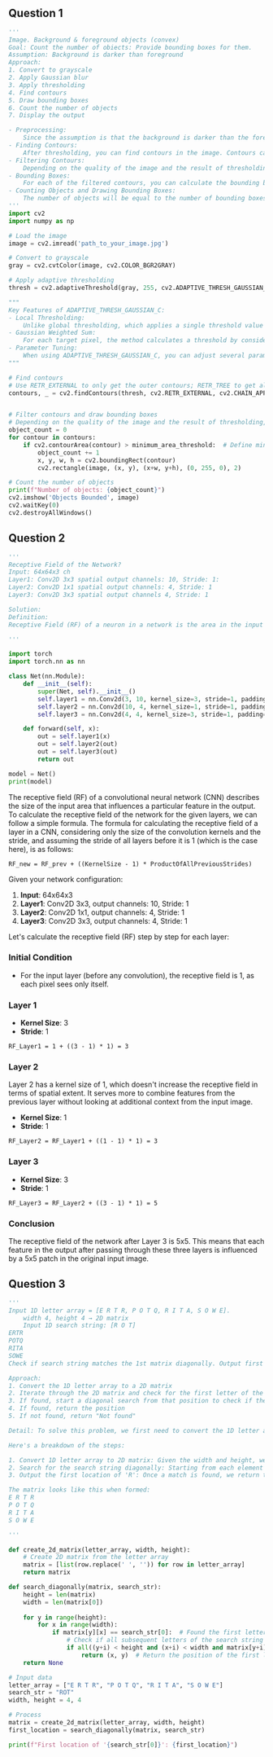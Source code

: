 ## Question 1
```python
'''
Image. Background & foreground objects (convex)
Goal: Count the number of obiects: Provide bounding boxes for them.
Assumption: Background is darker than foreground
Approach:
1. Convert to grayscale
2. Apply Gaussian blur
3. Apply thresholding
4. Find contours
5. Draw bounding boxes
6. Count the number of objects
7. Display the output

- Preprocessing: 
    Since the assumption is that the background is darker than the foreground, you might first want to apply a thresholding operation to separate the foreground from the background. Adaptive thresholding could be beneficial if the lighting across the image isn't uniform.
- Finding Contours: 
    After thresholding, you can find contours in the image. Contours can be thought of as the boundaries of the foreground objects. OpenCV provides a function findContours to do this.
- Filtering Contours: 
    Depending on the quality of the image and the result of thresholding, you might get several contours, not all of which correspond to actual objects of interest. You can filter out the smaller contours based on area or other criteria like contour perimeter, aspect ratio, etc.
- Bounding Boxes: 
    For each of the filtered contours, you can calculate the bounding box. OpenCV has a function boundingRect that calculates the minimal upright bounding rectangle for a set of points (the contour in this case).
- Counting Objects and Drawing Bounding Boxes: 
    The number of objects will be equal to the number of bounding boxes (filtered contours), and you can draw these bounding boxes on the original image to visually identify the objects.
'''
import cv2
import numpy as np

# Load the image
image = cv2.imread('path_to_your_image.jpg')

# Convert to grayscale
gray = cv2.cvtColor(image, cv2.COLOR_BGR2GRAY)

# Apply adaptive thresholding
thresh = cv2.adaptiveThreshold(gray, 255, cv2.ADAPTIVE_THRESH_GAUSSIAN_C, cv2.THRESH_BINARY_INV, 11, 2) # Use ADAPTIVE_THRESH_MEAN_C or ADAPTIVE_THRESH_GAUSSIAN_C to apply adaptive thresholding. 

"""
Key Features of ADAPTIVE_THRESH_GAUSSIAN_C:
- Local Thresholding: 
    Unlike global thresholding, which applies a single threshold value across the entire image, ADAPTIVE_THRESH_GAUSSIAN_C adjusts thresholds locally for each region of the image. This results in better handling of images with uneven lighting conditions.
- Gaussian Weighted Sum: 
    For each target pixel, the method calculates a threshold by considering the weighted sum of nearby pixel values. The weights are determined by a Gaussian window, which gives more importance to pixels closer to the center of the window. This weighting approach helps in smoothing the image and reducing noise, leading to more accurate segmentation of foreground from the background.
- Parameter Tuning: 
    When using ADAPTIVE_THRESH_GAUSSIAN_C, you can adjust several parameters, including the size of the neighborhood (the window size) and a constant C subtracted from the computed weighted mean. These parameters allow fine-tuning of the thresholding operation to better adapt to specific image characteristics.
"""

# Find contours
# Use RETR_EXTERNAL to only get the outer contours; RETR_TREE to get all contours; and CHAIN_APPROX_SIMPLE to compress horizontal, vertical, and diagonal segments and leave only their end points.
contours, _ = cv2.findContours(thresh, cv2.RETR_EXTERNAL, cv2.CHAIN_APPROX_SIMPLE) 


# Filter contours and draw bounding boxes
# Depending on the quality of the image and the result of thresholding, you might get several contours, not all of which correspond to actual objects of interest. You can filter out the smaller contours based on area or other criteria like contour perimeter, aspect ratio, etc.
object_count = 0
for contour in contours:
    if cv2.contourArea(contour) > minimum_area_threshold:  # Define minimum_area_threshold based on your needs.
        object_count += 1
        x, y, w, h = cv2.boundingRect(contour)
        cv2.rectangle(image, (x, y), (x+w, y+h), (0, 255, 0), 2)

# Count the number of objects
print(f"Number of objects: {object_count}")
cv2.imshow('Objects Bounded', image)
cv2.waitKey(0)
cv2.destroyAllWindows()

```


## Question 2
```python
'''
Receptive Field of the Network?
Input: 64x64x3 ch
Layer1: Conv2D 3x3 spatial output channels: 10, Stride: 1:
Layer2: Conv2D 1x1 spatial output channels: 4, Stride: 1
Layer3: Conv2D 3x3 spatial output channels 4, Stride: 1

Solution:
Definition:
Receptive Field (RF) of a neuron in a network is the area in the input image that affects the output of that neuron. It is the area in the input image that the neuron is looking at.

'''

import torch
import torch.nn as nn

class Net(nn.Module):
    def __init__(self):
        super(Net, self).__init__()
        self.layer1 = nn.Conv2d(3, 10, kernel_size=3, stride=1, padding=0)
        self.layer2 = nn.Conv2d(10, 4, kernel_size=1, stride=1, padding=0)
        self.layer3 = nn.Conv2d(4, 4, kernel_size=3, stride=1, padding=0)

    def forward(self, x):
        out = self.layer1(x)
        out = self.layer2(out)
        out = self.layer3(out)
        return out

model = Net()
print(model)

```

The receptive field (RF) of a convolutional neural network (CNN) describes the size of the input area that influences a particular feature in the output. To calculate the receptive field of the network for the given layers, we can follow a simple formula. The formula for calculating the receptive field of a layer in a CNN, considering only the size of the convolution kernels and the stride, and assuming the stride of all layers before it is 1 (which is the case here), is as follows:

`RF_new = RF_prev + ((KernelSize - 1) * ProductOfAllPreviousStrides)`

Given your network configuration:

1. **Input**: 64x64x3
2. **Layer1**: Conv2D 3x3, output channels: 10, Stride: 1
3. **Layer2**: Conv2D 1x1, output channels: 4, Stride: 1
4. **Layer3**: Conv2D 3x3, output channels: 4, Stride: 1

<!-- ### Definitions:
**Kernel**
- A kernel (also known as a filter) in a CNN is a small matrix used to apply operations like convolution across an input image or a feature map from the previous layer. Kernels systematically slide (or "convolve") across the input to produce feature maps, which highlight certain types of features (like edges, textures, or patterns) depending on the kernel's weights.
- The primary role of a kernel is to extract spatial hierarchy of features from the input by performing convolution operations. These features become increasingly abstract with each subsequent convolutional layer.
Each kernel in a CNN layer looks for a specific feature in the input data.

**Neuron**
- A neuron is a computational unit that receives input, processes it (often with a non-linear activation function), and produces output. In the context of CNNs, each element in a feature map can be considered as the output of a neuron. These neurons are arranged in layers, and the output of one layer becomes the input for the next.
- Neurons in CNNs are responsible for learning the weights and biases applied during the convolution operations (performed by kernels) and other transformations (like pooling, normalization, etc.).
- In fully connected layers (also known as dense layers), which often come after convolutional layers in a CNN architecture, each neuron receives input from all neurons in the previous layer, contributing to the network's ability to make decisions based on the entire input.

**Key Differences**
- A kernel is specifically a set of weights that convolve over the input to produce feature maps, focusing on spatial features extraction.
- A neuron refers to the broader concept of a computational unit in neural networks, including those in CNNs, which performs weighted input summations followed by a non-linear operation.
- In the context of CNNs, a neuron can be thought of as the output of a feature map element, while a kernel is the set of weights used to perform convolution operations. 

**Stride**
- The stride in a CNN refers to the number of pixels by which the kernel (or filter) moves across the input image or feature map during the convolution operation. A stride of 1 means the kernel moves one pixel at a time, while a stride of 2 means it moves two pixels at a time, and so on.

Key Aspects of Strides:
- Dimension Reduction: 
    A stride greater than one reduces the size of the output feature map compared to the input. This is because, with larger strides, the kernel jumps over more pixels at a time and covers the input image with fewer steps. For instance, a stride of 2 means the kernel moves 2 pixels at a time, both horizontally and vertically, effectively reducing the size of the output feature map by roughly a factor of 4 compared to a stride of 1.

- Computation Efficiency: 
    Increasing the stride reduces the computational load. By skipping over pixels, the network performs fewer convolutions, which can speed up the training and inference processes. This can be particularly beneficial when dealing with large images.

- Field of View: 
    A larger stride also impacts the kernel's field of view on the input. By moving in larger steps, each position of the kernel integrates information from a broader area of the input image, albeit at the cost of potentially missing finer details that a smaller stride might capture.

- Control Overfitting: 
    In some cases, using larger strides instead of pooling layers to reduce feature map sizes can help control overfitting by reducing the network's capacity (i.e., the number of trainable parameters).

- Strides in Pooling Layers:
    Strides are not exclusive to convolutional layers; they are also used in pooling layers (like max pooling or average pooling). In pooling layers, the stride determines how the pooling window moves across the input feature map. Similar to convolutional layers, a larger stride in a pooling layer results in a smaller output size.

- Setting Strides:
    When defining a convolutional or pooling layer in a neural network architecture, you specify the stride. For example, in many deep learning frameworks, you might see a parameter setting like stride=(2, 2), indicating that the kernel or pooling window moves 2 pixels across both dimensions of the input for each step.

-->

Let's calculate the receptive field (RF) step by step for each layer:

### Initial Condition

- For the input layer (before any convolution), the receptive field is 1, as each pixel sees only itself.

### Layer 1

- **Kernel Size**: 3
- **Stride**: 1

`RF_Layer1 = 1 + ((3 - 1) * 1) = 3`

### Layer 2

Layer 2 has a kernel size of 1, which doesn't increase the receptive field in terms of spatial extent. It serves more to combine features from the previous layer without looking at additional context from the input image.

- **Kernel Size**: 1
- **Stride**: 1

`RF_Layer2 = RF_Layer1 + ((1 - 1) * 1) = 3`

### Layer 3

- **Kernel Size**: 3
- **Stride**: 1

`RF_Layer3 = RF_Layer2 + ((3 - 1) * 1) = 5`

### Conclusion

The receptive field of the network after Layer 3 is 5x5. This means that each feature in the output after passing through these three layers is influenced by a 5x5 patch in the original input image.



## Question 3
```python
'''
Input 1D letter array = [E R T R, P O T Q, R I T A, S O W E]. 
    width 4, height 4 → 2D matrix
    Input 1D search string: [R O T]
ERTR
POTQ 
RITA
SOWE
Check if search string matches the 1st matrix diagonally. Output first location of letter 'R' → (2,0)

Approach:
1. Convert the 1D letter array to a 2D matrix
2. Iterate through the 2D matrix and check for the first letter of the search string
3. If found, start a diagonal search from that position to check if the search string matches
4. If found, return the position
5. If not found, return "Not found"

Detail: To solve this problem, we first need to convert the 1D letter array into a 2D matrix representation, given the width and height. After that, we will search for the input 1D search string within this matrix diagonally, and if a match is found, we output the first location of the letter 'R' from the search string.

Here's a breakdown of the steps:

1. Convert 1D letter array to 2D matrix: Given the width and height, we can reshape the input 1D letter array into a 2D matrix.
2. Search for the search string diagonally: Starting from each element in the matrix, we attempt to match the search string diagonally (both from left to right and potentially from right to left, if needed). In this case, it seems we are only looking in a diagonal from the top left to bottom right direction.
3. Output the first location of 'R': Once a match is found, we return the first location of the letter 'R' in the matrix based on where the search string matches.

The matrix looks like this when formed:
E R T R
P O T Q
R I T A
S O W E

'''

def create_2d_matrix(letter_array, width, height):
    # Create 2D matrix from the letter array
    matrix = [list(row.replace(' ', '')) for row in letter_array]
    return matrix

def search_diagonally(matrix, search_str):
    height = len(matrix)
    width = len(matrix[0])
    
    for y in range(height):
        for x in range(width):
            if matrix[y][x] == search_str[0]:  # Found the first letter of the search string
                # Check if all subsequent letters of the search string match diagonally
                if all((y+i) < height and (x+i) < width and matrix[y+i][x+i] == search_str[i] for i in range(len(search_str))):
                    return (x, y)  # Return the position of the first letter
    return None

# Input data
letter_array = ["E R T R", "P O T Q", "R I T A", "S O W E"]
search_str = "ROT" 
width, height = 4, 4

# Process
matrix = create_2d_matrix(letter_array, width, height)
first_location = search_diagonally(matrix, search_str)

print(f"First location of '{search_str[0]}': {first_location}")


